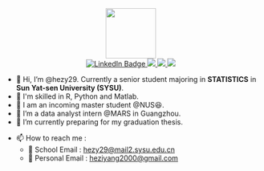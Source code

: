 <div id="header" align="center">
  <img src="https://media.giphy.com/media/M9gbBd9nbDrOTu1Mqx/giphy.gif" width="100"/>
<!--   <img src="https://media.giphy.com/media/t7sEnf5w7wJ1CEPyy7/giphy.gif" width="300"/> -->
</div>

<div id="badges" align="center">
  <a href="https://www.linkedin.com/in/ziyang-he-156a07220/">
    <img src="https://img.shields.io/badge/LinkedIn-blue?style=for-the-badge&logo=linkedin&logoColor=white" alt="LinkedIn Badge"/>
  </a>
  <a href="https://www.github.com/hezy29/">
    <img src="https://img.shields.io/badge/GitHub-100000?style=for-the-badge&logo=github&logoColor=white">
  </a>
  <a href="mailto:heziyang2000@gmail.com">
    <img src="https://img.shields.io/badge/Gmail-D14836?style=for-the-badge&logo=gmail&logoColor=white">
  </a>
  <a href="mailto:heziyang2000@outlook.com">
    <img src="https://img.shields.io/badge/Microsoft_Outlook-0078D4?style=for-the-badge&logo=microsoft-outlook&logoColor=white">
  </a>
</div>

- 👋 Hi, I’m @hezy29. Currently a senior student majoring in **STATISTICS** in **Sun Yat-sen University (SYSU)**. 
- 💪 I'm skilled in R, Python and Matlab. 
- 📖 I am an incoming master student @NUS😆. 
- 👀 I’m a data analyst intern @MARS in Guangzhou.  
- 🌱 I’m currently preparing for my graduation thesis. 
<!-- - 💞️ I’m looking to collaborate on **R** project about **Data Science**.  -->
- 📫 How to reach me : 
  - 🏫 School Email : hezy29@mail2.sysu.edu.cn
  - 👤 Personal Email : heziyang2000@gmail.com

<!---
hezy29/hezy29 is a ✨ special ✨ repository because its `README.md` (this file) appears on your GitHub profile.
You can click the Preview link to take a look at your changes.
--->
